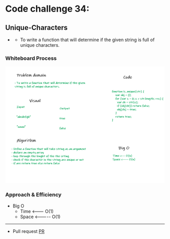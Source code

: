 # Code challenge 34:

## Unique-Characters
<!-- Description of the challenge -->
- - To write a function that will determine if the given string is full of unique characters.

### Whiteboard Process
<!-- Embedded whiteboard image -->

![image](/images/unique.png)

### Approach & Efficiency
<!-- What approach did you take? Discuss Why. What is the Big O space/time for this approach? -->

- Big O 
   - Time <--- O(1)
   - Space <----- O(1)

---------------------------

- Pull request
[PR](https://github.com/Razan-am/data-structures-and-algorithms/pull/40)
